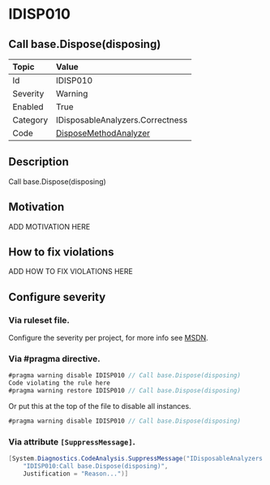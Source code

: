 # IDISP010
## Call base.Dispose(disposing)

| Topic    | Value
| :--      | :-- |
| Id       | IDISP010
| Severity | Warning
| Enabled  | True
| Category | IDisposableAnalyzers.Correctness
| Code     | [DisposeMethodAnalyzer]([DisposeMethodAnalyzer](https://github.com/DotNetAnalyzers/IDisposableAnalyzers/blob/master/IDisposableAnalyzers/Analyzers/DisposeMethodAnalyzer.cs))

## Description

Call base.Dispose(disposing)

## Motivation

ADD MOTIVATION HERE

## How to fix violations

ADD HOW TO FIX VIOLATIONS HERE

<!-- start generated config severity -->
## Configure severity

### Via ruleset file.

Configure the severity per project, for more info see [MSDN](https://msdn.microsoft.com/en-us/library/dd264949.aspx).

### Via #pragma directive.
```C#
#pragma warning disable IDISP010 // Call base.Dispose(disposing)
Code violating the rule here
#pragma warning restore IDISP010 // Call base.Dispose(disposing)
```

Or put this at the top of the file to disable all instances.
```C#
#pragma warning disable IDISP010 // Call base.Dispose(disposing)
```

### Via attribute `[SuppressMessage]`.

```C#
[System.Diagnostics.CodeAnalysis.SuppressMessage("IDisposableAnalyzers.Correctness", 
    "IDISP010:Call base.Dispose(disposing)", 
    Justification = "Reason...")]
```
<!-- end generated config severity -->